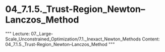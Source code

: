 # 04_7.1.5._Trust-Region_Newton–Lanczos_Method

"""
Lecture: 07._Large-Scale_Unconstrained_Optimization/7.1._Inexact_Newton_Methods
Content: 04_7.1.5._Trust-Region_Newton–Lanczos_Method
"""

